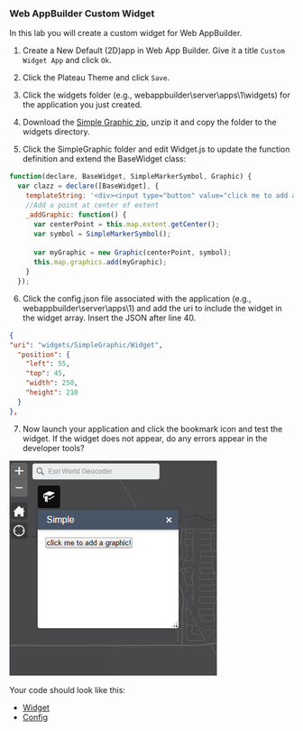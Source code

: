 ### Web AppBuilder Custom Widget

In this lab you will create a custom widget for Web AppBuilder.

1. Create a New Default (2D)app in Web App Builder. Give it a title `Custom Widget App` and click `Ok`.

2. Click the Plateau Theme and click `Save`.

3. Click the widgets folder (e.g., webappbuilder\server\apps\1\widgets) for the application you just created.

4. Download the [Simple Graphic zip](SimpleGraphic.zip?raw=true), unzip it and copy the folder to the widgets directory.

5. Click the SimpleGraphic folder and edit Widget.js to update the function definition and extend the BaseWidget class:

  ```javascript
  function(declare, BaseWidget, SimpleMarkerSymbol, Graphic) {
    var clazz = declare([BaseWidget], {
      templateString: '<div><input type="button" value="click me to add a graphic!" data-dojo-attach-event="click:_addGraphic"></div>',
      //Add a point at center of extent
      _addGraphic: function() {
        var centerPoint = this.map.extent.getCenter();
        var symbol = SimpleMarkerSymbol();

        var myGraphic = new Graphic(centerPoint, symbol);
        this.map.graphics.add(myGraphic);
      }
    });	
  ```

6. Click the config.json file associated with the application (e.g., webappbuilder\server\apps\1) and add the uri to include the widget in the widget array. Insert the JSON after line 40. 
  
  ```json
  {
  "uri": "widgets/SimpleGraphic/Widget",
    "position": {
      "left": 55,
      "top": 45,
      "width": 250,
      "height": 210
    }
  },
  ```

7. Now launch your application and click the bookmark icon and test the widget. If the widget does not appear, do any errors appear in the developer tools?

 ![Step 7](step_7.png)
 
 Your code should look like this:
 * [Widget](simplegraphic_widget.js)
 * [Config](simplegraphic_config.json)
